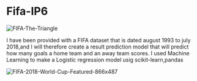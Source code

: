 # Fifa-IP6

![FIFA-The-Triangle](https://user-images.githubusercontent.com/56550310/72550310-7f9c5d00-38a3-11ea-9e0b-fd15153af759.jpg)

I have been provided with a FIFA dataset that is dated august 1993 to july 2018,and I will therefore create a result prediction model that will predict how many goals a home team and an away team scores. I used Machine Learning to make a Logistic regression model usig scikit-learn,pandas

![FIFA-2018-World-Cup-Featured-866x487](https://user-images.githubusercontent.com/56550310/72550091-0a308c80-38a3-11ea-8198-16fe13614dc9.jpg)
